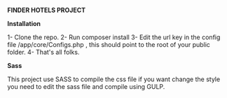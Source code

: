 **FINDER HOTELS PROJECT**

**Installation**

1- Clone the repo.
2- Run composer install
3- Edit the url key in the config file /app/core/Configs.php , this should point to the root of your public folder.
4- That's all folks.


**Sass**

This project use SASS to compile the css file if you want change the style you need to edit the sass file and compile using GULP.
